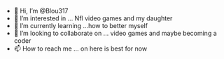 - 👋 Hi, I’m @Blou317
- 👀 I’m interested in ... Nfl video games and my daughter
- 🌱 I’m currently learning ...how to better myself
- 💞️ I’m looking to collaborate on ... video games and maybe becoming a coder
- 📫 How to reach me ... on here is best for now 

<!---
Blou317/Blou317 is a ✨ special ✨ repository because its `README.md` (this file) appears on your GitHub profile.
You can click the Preview link to take a look at your changes.
--->
